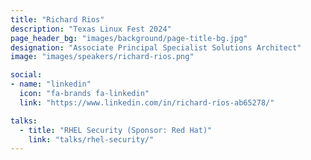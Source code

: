 ```yaml
---
title: "Richard Rios"
description: "Texas Linux Fest 2024"
page_header_bg: "images/background/page-title-bg.jpg"
designation: "Associate Principal Specialist Solutions Architect"
image: "images/speakers/richard-rios.png"

social:
- name: "linkedin"
  icon: "fa-brands fa-linkedin"
  link: "https://www.linkedin.com/in/richard-ríos-ab65278/"

talks:
  - title: "RHEL Security (Sponsor: Red Hat)"
    link: "talks/rhel-security/"
---
```


